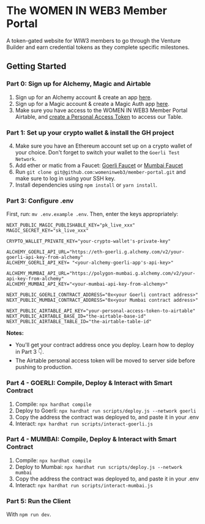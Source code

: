 # The WOMEN IN WEB3 Member Portal

A token-gated website for WIW3 members to go through the Venture Builder and earn credential tokens as they complete specific milestones.

## Getting Started

### Part 0: Sign up for Alchemy, Magic and Airtable

1. Sign up for an Alchemy account & create an app [here](https://www.alchemy.com/).
2. Sign up for a Magic account & create a Magic Auth app [here](https://dashboard.magic.link/signup).
3. Make sure you have access to the WOMEN IN WEB3 Member Portal Airtable, and [create a Personal Access Token](https://airtable.com/create/tokens) to access our Table.

### Part 1: Set up your crypto wallet & install the GH project

4. Make sure you have an Ethereum account set up on a crypto wallet of your choice. Don't forget to switch your wallet to the `Goerli Test Network`.
5. Add ether or matic from a Faucet: [Goerli Faucet](https://goerlifaucet.com/) or [Mumbai Faucet](https://mumbaifaucet.com/)
6. Run `git clone git@github.com:womeninweb3/member-portal.git` and make sure to log in using your SSH key.
7. Install dependencies using `npm install` or `yarn install`.

### Part 3: Configure .env

First, run: `mv .env.example .env`. Then, enter the keys appropriately:

```
NEXT_PUBLIC_MAGIC_PUBLISHABLE_KEY="pk_live_xxx"
MAGIC_SECRET_KEY="sk_live_xxx"

CRYPTO_WALLET_PRIVATE_KEY="your-crypto-wallet's-private-key"

ALCHEMY_GOERLI_API_URL="https://eth-goerli.g.alchemy.com/v2/your-goerli-api-key-from-alchemy"
ALCHEMY_GOERLI_API_KEY= "<your-alchemy-goerli-app's-api-key>"

ALCHEMY_MUMBAI_API_URL="https://polygon-mumbai.g.alchemy.com/v2/your-api-key-from-alchemy"
ALCHEMY_MUMBAI_API_KEY="<your-mumbai-api-key-from-alchemy>"

NEXT_PUBLIC_GOERLI_CONTRACT_ADDRESS="0x<your Goerli contract address>"
NEXT_PUBLIC_MUMBAI_CONTRACT_ADDRESS="0x<your Mumbai contract address>"

NEXT_PUBLIC_AIRTABLE_API_KEY="your-personal-access-token-to-airtable"
NEXT_PUBLIC_AIRTABLE_BASE_ID="the-airtable-base-id"
NEXT_PUBLIC_AIRTABLE_TABLE_ID="the-airtable-table-id"
```

**Notes:**

- You'll get your contract address once you deploy. Learn how to deploy in Part 3 👇.
- The Airtable personal access token will be moved to server side before pushing to production.

### Part 4 - GOERLI: Compile, Deploy & Interact with Smart Contract

1. Compile: `npx hardhat compile`
2. Deploy to Goerli: `npx hardhat run scripts/deploy.js --network goerli`
3. Copy the address the contract was deployed to, and paste it in your .env
4. Interact: `npx hardhat run scripts/interact-goerli.js`

### Part 4 - MUMBAI: Compile, Deploy & Interact with Smart Contract

1. Compile: `npx hardhat compile`
2. Deploy to Mumbai: `npx hardhat run scripts/deploy.js --network mumbai`
3. Copy the address the contract was deployed to, and paste it in your .env
4. Interact: `npx hardhat run scripts/interact-mumbai.js`

### Part 5: Run the Client

With `npm run dev`.
